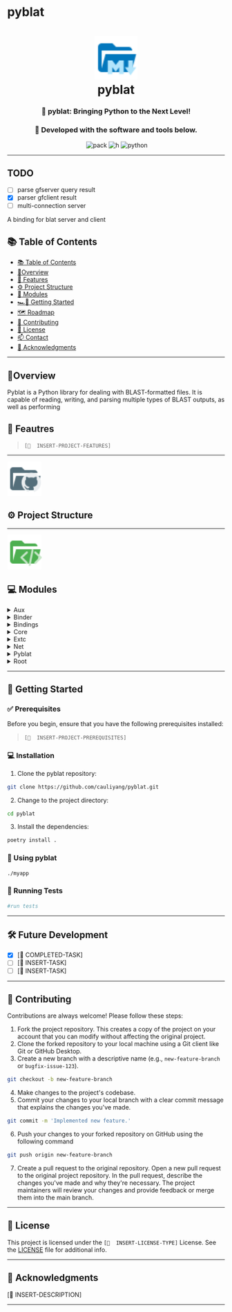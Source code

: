 # pyblat

<div align="center">
<h1 align="center">
<img src="https://raw.githubusercontent.com/PKief/vscode-material-icon-theme/ec559a9f6bfd399b82bb44393651661b08aaf7ba/icons/folder-markdown-open.svg" width="100" />
<br>
pyblat
</h1>
<h3 align="center">📍 pyblat: Bringing Python to the Next Level!</h3>
<h3 align="center">🚀 Developed with the software and tools below.</h3>
<p align="center">

<img src="https://img.shields.io/badge/Python-3776AB.svg?style=for-the-badge&logo=Python&logoColor=white" alt="" />
<img src="https://img.shields.io/badge/Markdown-000000.svg?style=for-the-badge&logo=Markdown&logoColor=white" alt="pack" />
<img src="https://img.shields.io/badge/C++-00599C.svg?style=for-the-badge&logo=C++&logoColor=white" alt="h" />
<img src="https://img.shields.io/badge/C-A8B9CC.svg?style=for-the-badge&logo=C&logoColor=black" alt="python" />
</p>

</div>

---

## TODO

- [ ] parse gfserver query result
- [x] parser gfclient result
- [ ] multi-connection server

A binding for blat server and client

## 📚 Table of Contents

- [📚 Table of Contents](#-table-of-contents)
- [📍Overview](#-introdcution)
- [🔮 Features](#-features)
- [⚙️ Project Structure](#project-structure)
- [🧩 Modules](#modules)
- [🏎💨 Getting Started](#-getting-started)
- [🗺 Roadmap](#-roadmap)
- [🤝 Contributing](#-contributing)
- [🪪 License](#-license)
- [📫 Contact](#-contact)
- [🙏 Acknowledgments](#-acknowledgments)

---

## 📍Overview

Pyblat is a Python library for dealing with BLAST-formatted files. It is capable of reading, writing, and parsing multiple types of BLAST outputs, as well as performing

## 🔮 Feautres

> `[📌  INSERT-PROJECT-FEATURES]`

---

<img src="https://raw.githubusercontent.com/PKief/vscode-material-icon-theme/ec559a9f6bfd399b82bb44393651661b08aaf7ba/icons/folder-github-open.svg" width="80" />

## ⚙️ Project Structure

---

<img src="https://raw.githubusercontent.com/PKief/vscode-material-icon-theme/ec559a9f6bfd399b82bb44393651661b08aaf7ba/icons/folder-src-open.svg" width="80" />

## 💻 Modules

<details closed><summary>Aux</summary>

| File           | Summary                                                                                                                                                                                                                                                                                              | Module                                   |
| :------------- | :--------------------------------------------------------------------------------------------------------------------------------------------------------------------------------------------------------------------------------------------------------------------------------------------------- | :--------------------------------------- |
| bandExt.h      | This code provides functions for banded Smith - Waterman extension of alignments , allowing for small gaps and mismatches . It allows for the extension of an alignment from a given start point , either forwards or backwards , with a maximum gap size and                                        | src/pyblat/extc/include/aux/bandExt.h    |
| base64.h       | This code provides functions for encoding and decoding strings using the Base64 algorithm . It includes functions for encoding a string , validating a string , and decoding a string . It is written in C and C++ .                                                                                 | src/pyblat/extc/include/aux/base64.h     |
| cheapcgi.h     | Error fetching summary.                                                                                                                                                                                                                                                                              | src/pyblat/extc/include/aux/cheapcgi.h   |
| filePath.h     | This code provides functions for parsing and manipulating file paths . It includes functions for splitting a full path into components , expanding relative paths to more absolute ones , making relative paths from one absolute directory / file to another , and checking that a path is relative | src/pyblat/extc/include/aux/filePath.h   |
| gfxPoly.h      | This code defines a struct gfxPoly , which is a two - dimensional polygon . It contains functions to create a new polygon , free up resources associated with a polygon , and add points to a polygon .                                                                                              | src/pyblat/extc/include/aux/gfxPoly.h    |
| hex.h          | This code provides functions for converting between binary and hexadecimal values . It includes functions for converting a nibble , byte , or binary string to hexadecimal , as well as functions for converting a hexadecimal character , byte                                                      | src/pyblat/extc/include/aux/hex.h        |
| htmlPage.h     | This code provides functions for reading , parsing , and submitting HTML pages and forms . It includes functions for reading cookies , parsing tags , and setting variables . It also includes functions for validating and printing HTML pages and forms .                                          | src/pyblat/extc/include/aux/htmlPage.h   |
| htmshell.h     | Htmshell.h is a library of functions used to generate HTML files on the fly . It includes functions to create cookies , encode and decode strings , print out HTML tags , and more . It is typically included with cheapcgi.h                                                                        | src/pyblat/extc/include/aux/htmshell.h   |
| https.h        | This code defines a function , netConnectHttps ( ) , which establishes an HTTPS connection with a server and returns a socket for the connection . If an error occurs , -1 is returned .                                                                                                             | src/pyblat/extc/include/aux/https.h      |
| internet.h     | This code provides functions for working with internet addresses , such as converting between IPV4 and IPV6 strings , creating masks , and checking if an IP address is in a subnet . It also includes functions for manipulating CIDR addresses and                                                 | src/pyblat/extc/include/aux/internet.h   |
| kxTok.h        | KxTok is a quick little tokenizer for stuff first loaded into memory . It was originally developed for the " Key eXpression " evaluator and can be used for public , private , or commercial purposes . It tokenizes text                                                                            | src/pyblat/extc/include/aux/kxTok.h      |
| memgfx.h       | Error fetching summary.                                                                                                                                                                                                                                                                              | src/pyblat/extc/include/aux/memgfx.h     |
| mime.h         | This file contains functions for parsing MIME messages , especially from a cgi from a multipart web form . It includes functions for parsing typical mime header lines , initializing a mimeBuf structure , and parsing multipart MIME messages                                                      | src/pyblat/extc/include/aux/mime.h       |
| portimpl.h     | This code provides functions for creating temporary files , determining the speed of the CPU , and returning the relative path to the trash directory for CGI binaries . It also contains structures for each web server supported , which are used to decide which functions to use during          | src/pyblat/extc/include/aux/portimpl.h   |
| rbTree.h       | rbTree is a type of binary tree which automatically keeps relatively balanced during inserts and deletions . It was originally created by Shane Saunders and adapted into local conventions by Jim Kent . It contains functions to add , find , remove , traverse , and dump                         | src/pyblat/extc/include/aux/rbTree.h     |
| srcVersion.h   | This code is a copyright statement for The Regents of the University of California , with a source version of 447 .                                                                                                                                                                                  | src/pyblat/extc/include/aux/srcVersion.h |
| axt.c          | Prompt too long to generate summary.                                                                                                                                                                                                                                                                 | src/pyblat/extc/src/aux/axt.c            |
| bandExt.c      | Error fetching summary.                                                                                                                                                                                                                                                                              | src/pyblat/extc/src/aux/bandExt.c        |
| base64.c       | This code provides functions to encode and decode strings using the Base64 algorithm . It includes functions to validate the input string , remove whitespace , and optionally return the size of the decoded string . It is copyright ( C ) 2011 The Regents                                        | src/pyblat/extc/src/aux/base64.c         |
| binRange.c     | This code provides functions to handle binning , which helps to restrict attention to parts of a database that contain information about a particular window on a chromosome . It works without modification for chromosome sizes up to 2Gb-1 . It includes functions to add                         | src/pyblat/extc/src/aux/binRange.c       |
| blastOut.c     | Error fetching summary.                                                                                                                                                                                                                                                                              | src/pyblat/extc/src/aux/blastOut.c       |
| cheapcgi.c     | Prompt too long to generate summary.                                                                                                                                                                                                                                                                 | src/pyblat/extc/src/aux/cheapcgi.c       |
| ffSeedExtend.c | Prompt too long to generate summary.                                                                                                                                                                                                                                                                 | src/pyblat/extc/src/aux/ffSeedExtend.c   |
| filePath.c     | This file contains functions for parsing file paths , such as converting ' \ ' to ' / ' , splitting a full path into components , expanding relative paths , and making relative paths . It also contains functions for processing symlinks and include files .                                      | src/pyblat/extc/src/aux/filePath.c       |
| hex.c          | This code provides functions for converting between hexidecimal characters and binary values . It includes functions for converting a nibble , byte , or binary string to hexidecimal characters , as well as functions for converting hexidecimal characters to                                     | src/pyblat/extc/src/aux/hex.c            |
| htmlPage.c     | Prompt too long to generate summary.                                                                                                                                                                                                                                                                 | src/pyblat/extc/src/aux/htmlPage.c       |
| htmshell.c     | Prompt too long to generate summary.                                                                                                                                                                                                                                                                 | src/pyblat/extc/src/aux/htmshell.c       |
| https.c        | Error fetching summary.                                                                                                                                                                                                                                                                              | src/pyblat/extc/src/aux/https.c          |
| intExp.c       | This code is a numerical expression evaluator that can handle both ints and doubles . It includes functions for advancing to the next token , returning a number , handling parenthetical expressions , unary minus , multiplication and division , addition and subtraction                         | src/pyblat/extc/src/aux/intExp.c         |
| internet.c     | Error fetching summary.                                                                                                                                                                                                                                                                              | src/pyblat/extc/src/aux/internet.c       |
| maf.c          | Error fetching summary.                                                                                                                                                                                                                                                                              | src/pyblat/extc/src/aux/maf.c            |
| mafFromAxt.c   | This code provides two functions , mafFromAxtTemp and mafFromAxt , which convert an axt into a maf . mafFromAxtTemp is quicker to run but the axt and maf are not independent                                                                                                                        | src/pyblat/extc/src/aux/mafFromAxt.c     |
| mime.c         | Error fetching summary.                                                                                                                                                                                                                                                                              | src/pyblat/extc/src/aux/mime.c           |
| net.c          | Prompt too long to generate summary.                                                                                                                                                                                                                                                                 | src/pyblat/extc/src/aux/net.c            |
| netlib.c       | Prompt too long to generate summary.                                                                                                                                                                                                                                                                 | src/pyblat/extc/src/aux/netlib.c         |
| ooc.c          | This code provides functions to handle overused N - mers ( tiles ) in genome indexing schemes . It includes functions to set items of tileCounts to maxPat if they are in oocFile , and to mask out simple repeats in                                                                                | src/pyblat/extc/src/aux/ooc.c            |
| patSpace.c     | Error fetching summary.                                                                                                                                                                                                                                                                              | src/pyblat/extc/src/aux/patSpace.c       |
| portimpl.c     | This code provides a set of functions for making the same code run under different web servers . It includes functions for creating temporary files , setting up environment variables , creating directories , and finding paths in directories and subdirectories .                                | src/pyblat/extc/src/aux/portimpl.c       |
| rangeTree.c    | Error fetching summary.                                                                                                                                                                                                                                                                              | src/pyblat/extc/src/aux/rangeTree.c      |
| rbTree.c       | Error fetching summary.                                                                                                                                                                                                                                                                              | src/pyblat/extc/src/aux/rbTree.c         |
| repMask.c      | This code provides functions to link the database and RAM representations of objects from the RepeatMasker .out file . It includes functions to load a row from the repeatMaskOut table into a struct , create a repeatMaskOut from a comma separated string                                         | src/pyblat/extc/src/aux/repMask.c        |
| servBrcMcw.c   | This code defines a webServerSpecific struct for the .brc.mcw.edu server , which includes functions for making temp names , getting the CGI directory , calculating speed , and getting the trash directory .                                                                                        | src/pyblat/extc/src/aux/servBrcMcw.c     |
| servCrunx.c    | This code defines a webServerSpecific struct for a local Linux server , including functions for making temporary names , getting the CGI directory , calculating speed , and getting the trash directory .                                                                                           | src/pyblat/extc/src/aux/servCrunx.c      |
| servcis.c      | This code defines a webServerSpecific struct with various functions and variables related to a Comp Science department web server . It includes functions for making temp names , accessing the CGI directory , determining the speed of the server , and accessing the trash directory . It         | src/pyblat/extc/src/aux/servcis.c        |
| servmsII.c     | This code defines a webServerSpecific struct for the Microsoft II Web Server , which includes functions for making a temp name , getting the CGI directory , getting the trash directory , and getting the speed . It is copyright 2002 Jim Kent , but license is                                    | src/pyblat/extc/src/aux/servmsII.c       |
| servpws.c      | This code defines a webServerSpecific struct for Microsoft Personal Web Server , which includes functions for making temp names , getting the CGI directory , calculating speed , and getting the trash directory .                                                                                  | src/pyblat/extc/src/aux/servpws.c        |
| sqlList.c      | Prompt too long to generate summary.                                                                                                                                                                                                                                                                 | src/pyblat/extc/src/aux/sqlList.c        |
| sqlNum.c       | sqlNum.c provides routines to convert from ascii to integer representation of numbers . It includes functions to convert from strings to unsigned integers , signed integers , unsigned longs , signed longs , floats , and doubles . It also includes functions                                     | src/pyblat/extc/src/aux/sqlNum.c         |
| wildcmp.c      | This code provides functions for wildcard matching , such as ' \* ' and ' ? ' , over a list of strings . It includes functions for case - sensitive matching , as well as functions for matching using ' % ' and ' \_ ' wildcards                                                                    | src/pyblat/extc/src/aux/wildcmp.c        |

</details>

<details closed><summary>Binder</summary>

| File           | Summary                                                                                                                                                                                                                                                                     | Module                                         |
| :------------- | :-------------------------------------------------------------------------------------------------------------------------------------------------------------------------------------------------------------------------------------------------------------------------- | :--------------------------------------------- |
| .clang-format  | This code disables the formatting of the code and never sorts the includes .                                                                                                                                                                                                | src/pyblat/extc/bindings/binder/.clang-format  |
| \_extc.cpp     | This code is a Python binding module for C++ code . It includes libraries for maps , algorithms , functions , memory , exceptions , and strings . It also includes a pybind11 module and a function for getting modules . It defines a vector of                            | src/pyblat/extc/bindings/binder/\_extc.cpp     |
| \_extc.modules | cppbinding is a library for creating bindings between C++ and other languages . It provides a simple and efficient way to create bindings between C++ and other languages , allowing developers to easily integrate C++ code into their projects . It supports a wide range | src/pyblat/extc/bindings/binder/\_extc.modules |
| \_extc.sources | This code contains five C++ files that are related to the extc library . faToTwoBit.cpp is used to convert a FASTA file to a two - bit file . gfClient.cpp and gfServer.cpp                                                                                                 | src/pyblat/extc/bindings/binder/\_extc.sources |
| faToTwoBit.cpp | This code is a C++ function that binds the faToTwoBit function from the faToTwoBit.hpp header file to the Python programming language . It takes in a vector of strings , a string , and four boolean values as parameters                                                  | src/pyblat/extc/bindings/binder/faToTwoBit.cpp |
| gfClient.cpp   | This code binds the gfClientOption class to the cppbinding module in Python , allowing for the use of the gfClientOption class in Python . It includes functions for setting the hostName , portName , tType , qType                                                        | src/pyblat/extc/bindings/binder/gfClient.cpp   |
| gfServer.cpp   | Error fetching summary.                                                                                                                                                                                                                                                     | src/pyblat/extc/bindings/binder/gfServer.cpp   |
| gfServer_1.cpp | This code is a C++ function that binds the functions pystatusServer , pygetFileList , and pyqueryServer from the gfServer.hpp header file to the cppbinding module in Python . It also declares the holder types                                                            | src/pyblat/extc/bindings/binder/gfServer_1.cpp |

</details>

<details closed><summary>Bindings</summary>

| File           | Summary                                                                                                                                                                                                                                                           | Module                                  |
| :------------- | :---------------------------------------------------------------------------------------------------------------------------------------------------------------------------------------------------------------------------------------------------------------- | :-------------------------------------- |
| dbg.h          | Error fetching summary.                                                                                                                                                                                                                                           | src/pyblat/extc/bindings/dbg.h          |
| faToTwoBit.cpp | This code is a C++ function that converts files in fasta format to 2 bit format . It checks for duplicate sequence names and can strip off version numbers . It also converts non ACGT characters to N.                                                           | src/pyblat/extc/bindings/faToTwoBit.cpp |
| faToTwoBit.hpp | This code provides a function , faToTwoBit , which converts DNA from fasta to 2bit format . It also provides a function , unknownToN , which replaces unknown characters with N. Both functions are part of the cppbinding namespace                              | src/pyblat/extc/bindings/faToTwoBit.hpp |
| gfClient.cpp   | This code is a C++ implementation of the gfClient program , which is a client for the genomic finding program that produces a .psl file . It includes functions for reading in memory files , building a gfClientOption object , and                              | src/pyblat/extc/bindings/gfClient.cpp   |
| gfClient.hpp   | This code defines the gfClientOption struct , which contains variables that can be overridden by command line , and the pygfClient and read_inmem_file functions . The gfClientOption struct contains variables such as hostName                                  | src/pyblat/extc/bindings/gfClient.hpp   |
| gfServer.cpp   | Prompt too long to generate summary.                                                                                                                                                                                                                              | src/pyblat/extc/bindings/gfServer.cpp   |
| gfServer.hpp   | This code provides functions for a genoFind server , which is used to search for sequences in a database . It includes functions for building an index , starting and stopping the server , querying the server , and logging usage statistics . It also includes | src/pyblat/extc/bindings/gfServer.hpp   |

</details>

<details closed><summary>Core</summary>

| File          | Summary                                                                                                                                                                                                                                                                                          | Module                                     |
| :------------ | :----------------------------------------------------------------------------------------------------------------------------------------------------------------------------------------------------------------------------------------------------------------------------------------------- | :----------------------------------------- |
| aliType.h     | This code defines various types of sequence alignment and stringency levels for a genoFind program . It includes enum types for gfType ( DNA , RNA , Protein , etc . ) and ffStringency ( Exact , CDNA , Tight ,                                                                                 | src/pyblat/extc/include/core/aliType.h     |
| axt.h         | This code contains routines to read and write alignments in the AXT format , which is a simple alignment format with four lines per alignment . It also contains code for simple DNA alignment scoring schemes . It is copyright 2002 Jim Kent , but license is                                  | src/pyblat/extc/include/core/axt.h         |
| bPlusTree.h   | This code implements a B+ Tree index file for disk - based storage . It provides functions to create a B+ Tree from a sorted list , lookup a value given a key , and traverse the tree . It also contains the layout of the file                                                                 | src/pyblat/extc/include/core/bPlusTree.h   |
| binRange.h    | This code provides functions to handle binning , which helps to restrict attention to parts of a database that contain information about a particular window on a chromosome . It includes functions to add and remove items from a binKeeper , find items in a bin                              | src/pyblat/extc/include/core/binRange.h    |
| bits.h        | This code provides functions to handle operations on arrays of bits , such as allocating , resizing , cloning , setting , clearing , and counting bits . It also provides functions to perform bitwise operations such as AND , OR , and XOR ,                                                   | src/pyblat/extc/include/core/bits.h        |
| chain.h       | This code provides functions for creating and manipulating chain objects , which are pairwise alignments that can include gaps in both sequences at once . It is suitable for cross species genomic comparisons , similar to psl . It includes functions for sorting , writing ,                 | src/pyblat/extc/include/core/chain.h       |
| common.h      | Prompt too long to generate summary.                                                                                                                                                                                                                                                             | src/pyblat/extc/include/core/common.h      |
| dlist.h       | This file contains headers for generic doubly - linked list routines . It provides functions to create , initialize , reset , and free doubly - linked lists , as well as functions to add and remove nodes from the list , sort the list , and                                                  | src/pyblat/extc/include/core/dlist.h       |
| dnaseq.h      | This code provides functions to manage DNA sequences , including creating , cloning , and freeing them , as well as translating them into proteins , and creating a hash of the sequences keyed by name . It also provides functions to determine if a sequence is DNA                           | src/pyblat/extc/include/core/dnaseq.h      |
| dnautil.h     | This code provides functions for working with DNA and amino acids , such as converting between upper and lower case , filtering out non - DNA characters , and calculating the reverse complement of DNA . It also includes functions for calculating the score of a DNA or amino                | src/pyblat/extc/include/core/dnautil.h     |
| dystring.h    | This code provides functions for creating and manipulating a dynamically resizing string , which can be used for formatted output . It includes functions for appending strings , characters , and variables , as well as for quoting strings , resizing strings , and freeing strings           | src/pyblat/extc/include/core/dystring.h    |
| errAbort.h    | ErrAbort.h is a library that provides an error handler and warning message printer stack . It allows users to customize the behavior of the error handler and warning message printer , and provides functions to abort , warn , and set handlers . It                                           | src/pyblat/extc/include/core/errAbort.h    |
| errCatch.h    | errCatch is a library that helps catch errors so that errAborts are not fatal and warns do not necessarily get printed immediately . It provides a way to catch errors and warnings , and then handle them accordingly . It also provides a way to                                               | src/pyblat/extc/include/core/errCatch.h    |
| fa.h          | This file contains routines for reading and writing fasta format sequence files . It includes functions for reading a single sequence , reading all sequences in a file , and writing a single sequence or all sequences in a list to a file . It also includes functions                        | src/pyblat/extc/include/core/fa.h          |
| fuzzyFind.h   | This file is a header file for the fuzzyFind DNA sequence aligner . It contains functions for finding and scoring alignments between a needle and haystack DNA sequence , as well as functions for manipulating and displaying the alignments . It also contains a                               | src/pyblat/extc/include/core/fuzzyFind.h   |
| genoFind.h    | Error fetching summary.                                                                                                                                                                                                                                                                          | src/pyblat/extc/include/core/genoFind.h    |
| gfClientLib.h | This code provides functions for genoFind clients to read and manipulate files in .2bit ,.nib , and .fa formats , as well as create a list of dnaSeqs and unmask them .                                                                                                                          | src/pyblat/extc/include/core/gfClientLib.h |
| gfInternal.h  | This code contains functions related to the gfRange struct , which is used to store information about a range of bases found by genoFind . The functions include gfRangeFree , gfRangeFreeList , gfRangeCmpTarget                                                                                | src/pyblat/extc/include/core/gfInternal.h  |
| hash.h        | This code provides functions to create and manipulate hash tables , which are data structures that provide name / value pairs . It includes functions to add elements to a hash , retrieve a named element , iterate through all elements in a hash , and free up                                | src/pyblat/extc/include/core/hash.h        |
| linefile.h    | Error fetching summary.                                                                                                                                                                                                                                                                          | src/pyblat/extc/include/core/linefile.h    |
| localmem.h    | LocalMem.h provides a set of routines for allocating and disposing of small to medium size pieces of memory . It includes functions for creating a local memory pool , allocating memory from the pool , adjusting memory size , cloning memory blocks ,                                         | src/pyblat/extc/include/core/localmem.h    |
| maf.h         | This code provides functions for reading , writing , and manipulating multiple alignment format ( MAF ) files . It includes functions for opening and closing MAF files , reading and writing MAF alignments , finding components of MAF alignments , and manipulating                           | src/pyblat/extc/include/core/maf.h         |
| memalloc.h    | This code provides functions to allow the user to control memory allocation and deallocation , as well as debug scrambled heaps . It includes functions to push and pop memory handlers , set the default memory handler , push a careful memory handler , check the                             | src/pyblat/extc/include/core/memalloc.h    |
| net.h         | This file provides functions for wrapping around network communications , such as connecting to a server , sending and receiving strings , and parsing URLs . It also provides functions for setting timeouts , catching broken pipes , and reading and writing data from / to a socket          | src/pyblat/extc/include/core/net.h         |
| netlib.h      | This file provides functions to wrap around network communications , such as connecting to a server , sending and receiving strings , and parsing URLs . It also provides functions to read and write data from a socket , and to set timeouts for read and write operations                     | src/pyblat/extc/include/core/netlib.h      |
| nib.h         | This file provides an interface to nucleotides stored 4 bits per base , allowing for room for N. It contains functions for opening and verifying a file , loading parts of a file , writing a file , and parsing a file name . It also                                                           | src/pyblat/extc/include/core/nib.h         |
| obscure.h     | This header file contains a collection of functions that are useful but not commonly used . It includes functions for incrementing a 32 - bit value on disk , counting the number of digits in a number , printing out a long number with commas , formatting                                    | src/pyblat/extc/include/core/obscure.h     |
| ooc.h         | This code provides functions to handle overused N - mers ( tiles ) in genome indexing schemes . It includes functions to set items of tileCounts to maxPat if they are in oocFile , and to mask out simple repeats in                                                                            | src/pyblat/extc/include/core/ooc.h         |
| options.h     | This code provides functions for processing command line options into a hash . It includes functions for validating options , returning values for different types , and checking if an option exists . It also includes functions for parsing options into a hash and freeing the hash .        | src/pyblat/extc/include/core/options.h     |
| patSpace.h    | PatSpace is a homology finding algorithm that occurs mostly in pattern space . It is used to find occurrences of DNA in a pattern space and is copyright 2000 Jim Kent . It is free to use for all purposes . It requires a sequence array ,                                                     | src/pyblat/extc/include/core/patSpace.h    |
| pipeline.h    | This code creates a process pipeline that can be used for reading or writing , avoiding many of the obscure problems associated with system ( ) and popen ( ) . It allows for the specification of a file at the other end of the pipeline , as well as the                                      | src/pyblat/extc/include/core/pipeline.h    |
| portable.h    | This header file provides wrappers around functions that vary from server to server and operating system to operating system . It includes functions for listing files in a directory , creating directories , making and renaming files , getting the current directory , getting the host name | src/pyblat/extc/include/core/portable.h    |
| psl.h         | Error fetching summary.                                                                                                                                                                                                                                                                          | src/pyblat/extc/include/core/psl.h         |
| rangeTree.h   | This module is a way of keeping track of non - overlapping ranges ( half - open intervals ) using a self - balancing rbTree code . It is useful in place of a bitmap when the total number of ranges is significantly                                                                            | src/pyblat/extc/include/core/rangeTree.h   |
| repMask.h     | This header file provides functions for loading , freeing , and outputting data from the Repeat Masker Out format , which is used to store information about repeat elements in a genome . It also provides a function for opening a Repeat Masker Out file .                                    | src/pyblat/extc/include/core/repMask.h     |
| sig.h         | This file contains signatures that start various binary files , such as binary alignment files , gene files , and index files . It is copyright 2000 Jim Kent , but license is granted for all use - public , private or commercial . It contains signatures for binary                          | src/pyblat/extc/include/core/sig.h         |
| sqlList.h     | This code provides functions for processing comma separated lists , such as converting them to arrays , converting arrays to strings , and parsing and printing enumerated and set column values . It is copyright 2002 Jim Kent , but license is granted for all use - public                   | src/pyblat/extc/include/core/sqlList.h     |
| sqlNum.h      | sqlNum.h is a file containing routines to convert from ascii to unsigned / integer values more quickly than atoi . It was developed for use with SQL databases , and is used by AutoSQL and other parsers in the source tree                                                                     | src/pyblat/extc/include/core/sqlNum.h      |
| supStitch.h   | SupStitch is a C library used to stitch together a bundle of ffAli alignments that share a common query and target sequence into larger alignments . It is commonly used when the query sequence was broken up into overlapping blocks in the initial alignment                                  | src/pyblat/extc/include/core/supStitch.h   |
| trans3.h      | This code defines a trans3 structure which contains a sequence and three translated reading frames . It also provides functions to create , free , and find trans3 structures in a t3Hash , as well as functions to calculate offsets and frames .                                               | src/pyblat/extc/include/core/trans3.h      |
| twoBit.h      | This code provides functions for reading and writing DNA sequences represented as two bits per pixel , along with associated list of regions containing N 's and masked regions . It includes functions for reading and writing .2bit files , reading parts of sequences , and converting        | src/pyblat/extc/include/core/twoBit.h      |
| udc.h         | UDC is a caching system that keeps blocks of data fetched from URLs in sparse local files for quick use the next time the data is needed . It simplifies caching by only allowing reads , not writes . The cache directory is constructed from the                                               | src/pyblat/extc/include/core/udc.h         |
| verbose.h     | This header file provides functions for writing out status messages to stderr according to the current verbosity level . It also provides functions for setting the verbosity level , setting the log file , and setting the verbosity level for a CGI .                                         | src/pyblat/extc/include/core/verbose.h     |
| aliType.c     | aliType.h provides definitions for the type of alignment , including functions to return a string representing the type and to return the type from a string .                                                                                                                                   | src/pyblat/extc/src/core/aliType.c         |
| bPlusTree.c   | Error fetching summary.                                                                                                                                                                                                                                                                          | src/pyblat/extc/src/core/bPlusTree.c       |
| bits.c        | This file contains functions to handle operations on arrays of bits , such as setting , clearing , and counting bits . It also includes functions to allocate , reallocate , and free memory for bit arrays . It is copyright 2002 Jim Kent , but license                                        | src/pyblat/extc/src/core/bits.c            |
| chain.c       | Error fetching summary.                                                                                                                                                                                                                                                                          | src/pyblat/extc/src/core/chain.c           |
| common.c      | Prompt too long to generate summary.                                                                                                                                                                                                                                                             | src/pyblat/extc/src/core/common.c          |
| dlist.c       | struct dlNode _ dlFindVal(struct dlList _ list , void \* val ,                                                                                                                                                                                                                                   | src/pyblat/extc/src/core/dlist.c           |
|               | int ( _ compare)(const void _ elem1 , const void \* elem2 ) )                                                                                                                                                                                                                                    |                                            |
|               | / \* Return node on list if any                                                                                                                                                                                                                                                                  |                                            |
| dnaseq.c      | This code provides functions to manage DNA sequences , including creating , cloning , freeing , and translating them . It also provides functions to determine if a sequence is lower case , DNA , or protein , and to create a mask from an upper case sequence .                               | src/pyblat/extc/src/core/dnaseq.c          |
| dnautil.c     | Prompt too long to generate summary.                                                                                                                                                                                                                                                             | src/pyblat/extc/src/core/dnautil.c         |
| dystring.c    | DyString : A library of functions for creating and manipulating dynamically resizing strings . It includes functions for creating a new dynamic string , freeing a dynamic string , appending characters and strings to the end of a dynamic string , expanding the buffer size                  | src/pyblat/extc/src/core/dystring.c        |
| errAbort.c    | Summary : errAbort.c is a file that provides an error handler for programs . It maintains two stacks - a warning message printer stack , and an " abort handler " stack . It provides functions for setting and reverting to old                                                                 | src/pyblat/extc/src/core/errAbort.c        |
| errCatch.c    | This code provides a structure for catching errors and warnings in a program , allowing them to be handled without causing the program to abort . It includes functions for creating and freeing the errCatch structure , pushing and popping handlers , and finishing up error catching         | src/pyblat/extc/src/core/errCatch.c        |
| fa.c          | Error fetching summary.                                                                                                                                                                                                                                                                          | src/pyblat/extc/src/core/fa.c              |
| ffAli.c       | This file contains utility functions for working with ffAlis , which are data structures used to represent alignments between two DNA sequences . The functions include ffFreeAli ( ) , which disposes of memory gotten from fuzzyFind ( ) , ffOneIntronOrient                                   | src/pyblat/extc/src/core/ffAli.c           |
| ffAliHelp.c   | ffAliHelp is a set of helper routines for producing ffAli type alignments . It includes functions for concatenating , sorting , merging , and expanding alignments , as well as functions for scoring and sliding introns .                                                                      | src/pyblat/extc/src/core/ffAliHelp.c       |
| ffScore.c     | ffScore is a C program that scores fuzzyFind ( ffAli ) alignments . It includes functions to calculate gap penalties , score matches , and score alignments based on the given stringency .                                                                                                      | src/pyblat/extc/src/core/ffScore.c         |
| fuzzyFind.c   | Prompt too long to generate summary.                                                                                                                                                                                                                                                             | src/pyblat/extc/src/core/fuzzyFind.c       |
| genoFind.c    | Prompt too long to generate summary.                                                                                                                                                                                                                                                             | src/pyblat/extc/src/core/genoFind.c        |
| gfBlatLib.c   | Prompt too long to generate summary.                                                                                                                                                                                                                                                             | src/pyblat/extc/src/core/gfBlatLib.c       |
| gfClientLib.c | This code provides functions for loading and masking DNA sequences from .2bit ,.nib ,.fa ,.Z ,.gz , and .bz2 files . It includes functions for reading a list of filenames , unm                                                                                                                 | src/pyblat/extc/src/core/gfClientLib.c     |
| gfInternal.c  | This code provides functions to expand a range and load a cached target sequence from a NIB or 2bit file . It also provides a function to extract the sequence name and optionally the file name from a given spec .                                                                             | src/pyblat/extc/src/core/gfInternal.c      |
| gfOut.c       | Error fetching summary.                                                                                                                                                                                                                                                                          | src/pyblat/extc/src/core/gfOut.c           |
| hash.c        | Error fetching summary.                                                                                                                                                                                                                                                                          | src/pyblat/extc/src/core/hash.c            |
| kxTok.c       | KxTok is a quick little tokenizer for stuff first loaded into memory . It was originally developed for the " Key eXpression " evaluator . It can tokenize strings , punctuation , and operators , and can also be                                                                                | src/pyblat/extc/src/core/kxTok.c           |
| linefile.c    | Prompt too long to generate summary.                                                                                                                                                                                                                                                             | src/pyblat/extc/src/core/linefile.c        |
| localmem.c    | LocalMem.c is a file containing routines for allocating and managing memory in a local memory pool . It includes functions for allocating memory , cloning strings and memory blocks , and adding references to a list . It also includes functions for calculating the                          | src/pyblat/extc/src/core/localmem.c        |
| memalloc.c    | Error fetching summary.                                                                                                                                                                                                                                                                          | src/pyblat/extc/src/core/memalloc.c        |
| nib.c         | Error fetching summary.                                                                                                                                                                                                                                                                          | src/pyblat/extc/src/core/nib.c             |
| obscure.c     | Error fetching summary.                                                                                                                                                                                                                                                                          | src/pyblat/extc/src/core/obscure.c         |
| options.c     | Error fetching summary.                                                                                                                                                                                                                                                                          | src/pyblat/extc/src/core/options.c         |
| osunix.c      | Error fetching summary.                                                                                                                                                                                                                                                                          | src/pyblat/extc/src/core/osunix.c          |
| pipeline.c    | Error fetching summary.                                                                                                                                                                                                                                                                          | src/pyblat/extc/src/core/pipeline.c        |
| psl.c         | Prompt too long to generate summary.                                                                                                                                                                                                                                                             | src/pyblat/extc/src/core/psl.c             |
| servcl.c      | This code creates a web server for command line execution , with functions for creating temporary files , returning the path for CGI executables , calculating speed , and returning the path for temporary files .                                                                              | src/pyblat/extc/src/core/servcl.c          |
| supStitch.c   | Error fetching summary.                                                                                                                                                                                                                                                                          | src/pyblat/extc/src/core/supStitch.c       |
| trans3.c      | Trans3 : trans3New ( ) is a function that creates a new set of translated sequences from a given DNA sequence . It includes functions to free the trans3 structure , find a trans3 in a hash , offset a peptide in the context                                                                   | src/pyblat/extc/src/core/trans3.c          |
| twoBit.c      | Prompt too long to generate summary.                                                                                                                                                                                                                                                             | src/pyblat/extc/src/core/twoBit.c          |
| udc.c         | Prompt too long to generate summary.                                                                                                                                                                                                                                                             | src/pyblat/extc/src/core/udc.c             |
| verbose.c     | This code provides functions for writing out status messages according to the current verbosity level . It includes functions for setting the verbosity level , setting the log file , and printing messages with a given verbosity level . It also includes functions for printing messages     | src/pyblat/extc/src/core/verbose.c         |

</details>

<details closed><summary>Extc</summary>

| File         | Summary                                                                                                                                                                                                                              | Module                       |
| :----------- | :----------------------------------------------------------------------------------------------------------------------------------------------------------------------------------------------------------------------------------- | :--------------------------- |
| blat.c       | Error fetching summary.                                                                                                                                                                                                              | src/pyblat/extc/blat.c       |
| faToTwoBit.c | This code converts DNA from fasta to 2bit format . It takes in multiple fasta files and outputs a single 2bit file . It has options to ignore lower - case masking , strip off version numbers , and ignore duplicate sequences . It | src/pyblat/extc/faToTwoBit.c |
| gfClient.c   | gfClient is a client for the genomic finding program that produces a .psl file . It takes in a fasta format file and produces a .psl file with the output . It has various options to control the output format , query              | src/pyblat/extc/gfClient.c   |
| gfServer.c   | Prompt too long to generate summary.                                                                                                                                                                                                 | src/pyblat/extc/gfServer.c   |

</details>

<details closed><summary>Net</summary>

| File    | Summary                                                                                                                                                                                                                                  | Module                              |
| :------ | :--------------------------------------------------------------------------------------------------------------------------------------------------------------------------------------------------------------------------------------- | :---------------------------------- |
| gfNet.h | This code is a Python program that takes a list of numbers and prints out the sum of all the numbers in the list . It begins by initializing a variable to 0 , then iterates through the list of numbers , adding each number to         | src/pyblat/extc/include/net/gfNet.h |
| log.h   | This code provides logging functions for servers , allowing them to log to a file and/or syslog . It includes functions to open syslog and file logging , set the minimum priority to log , and log errors , warnings , info , and debug | src/pyblat/extc/include/net/log.h   |
| gfNet.c | This code provides functions for setting up a network connection to a BLAT / iPCR server , as well as functions for beginning and ending requests , and disconnecting from the server .                                                  | src/pyblat/extc/src/net/gfNet.c     |
| log.c   | Summary : log.c is a logging program for servers that can log to a file and/or syslog . It includes functions to open syslog and file logging , set the minimum priority to log , and log messages with different levels of priority     | src/pyblat/extc/src/net/log.c       |

</details>

<details closed><summary>Pyblat</summary>

| File      | Summary                                                                                                                                                                                                                          | Module               |
| :-------- | :------------------------------------------------------------------------------------------------------------------------------------------------------------------------------------------------------------------------------- | :------------------- |
| py.typed  | This code is a Python program that takes a list of numbers and prints out the sum of all the numbers in the list . It begins by initializing a variable to 0 , then iterates through the list of numbers , adding each number to | src/pyblat/py.typed  |
| server.py | This code creates a Server class that can be used to start , stop , and query a server . It also contains functions to convert a file to two bit , get the status of the server , and get a list of files .                      | src/pyblat/server.py |

</details>

<details closed><summary>Root</summary>

| File             | Summary                                                                                                                                                                                                                                 | Module           |
| :--------------- | :-------------------------------------------------------------------------------------------------------------------------------------------------------------------------------------------------------------------------------------- | :--------------- |
| .clang-format    | This code is a Cpp style configuration based on the Google style guide . It sets rules for Access Modifier Offset , Alignments , Brace Wrapping , Break Before Binary Operators , Column Limit , Indent Width , Insert Tra              | .clang-format    |
| all_includes.hpp | This code includes a variety of libraries for C++ programming , such as the < algorithm > , < chrono > , < cstring > , < ctime > , < faToTwoBit.hpp > , < gfClient.hpp > , <                                                            | all_includes.hpp |
| build.py         | This code is used to build a C++ extension for a Python package called pyblat . It checks the environment for a conda environment , removes environment variables , checks the htslib path , and gets the htslib library and include    | build.py         |
| tasks.py         | This code contains functions to start , stop , and query a server using the pyblat and extc libraries . It also contains functions to run commands using the invoke library , and to read and write data using the asyncio and simdjson | tasks.py         |

</details>
<hr />

## 🚀 Getting Started

### ✅ Prerequisites

Before you begin, ensure that you have the following prerequisites installed:

> `[📌  INSERT-PROJECT-PREREQUISITES]`

### 💻 Installation

1. Clone the pyblat repository:

```sh
git clone https://github.com/cauliyang/pyblat.git
```

2. Change to the project directory:

```sh
cd pyblat
```

3. Install the dependencies:

```sh
poetry install .
```

### 🤖 Using pyblat

```sh
./myapp
```

### 🧪 Running Tests

```sh
#run tests
```

<hr />

## 🛠 Future Development

- [x] [📌 COMPLETED-TASK]
- [ ] [📌 INSERT-TASK]
- [ ] [📌 INSERT-TASK]

---

## 🤝 Contributing

Contributions are always welcome! Please follow these steps:

1. Fork the project repository. This creates a copy of the project on your account that you can modify without affecting the original project.
2. Clone the forked repository to your local machine using a Git client like Git or GitHub Desktop.
3. Create a new branch with a descriptive name (e.g., `new-feature-branch` or `bugfix-issue-123`).

```sh
git checkout -b new-feature-branch
```

4. Make changes to the project's codebase.
5. Commit your changes to your local branch with a clear commit message that explains the changes you've made.

```sh
git commit -m 'Implemented new feature.'
```

6. Push your changes to your forked repository on GitHub using the following command

```sh
git push origin new-feature-branch
```

7. Create a pull request to the original repository.
   Open a new pull request to the original project repository. In the pull request, describe the changes you've made and why they're necessary.
   The project maintainers will review your changes and provide feedback or merge them into the main branch.

---

## 🪪 License

This project is licensed under the `[📌  INSERT-LICENSE-TYPE]` License. See the [LICENSE](https://docs.github.com/en/communities/setting-up-your-project-for-healthy-contributions/adding-a-license-to-a-repository) file for additional info.

---

## 🙏 Acknowledgments

[📌 INSERT-DESCRIPTION]

---
